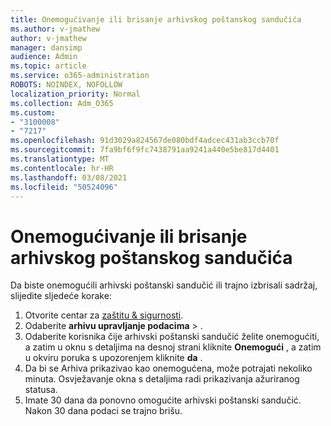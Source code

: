 ```yaml
---
title: Onemogućivanje ili brisanje arhivskog poštanskog sandučića
ms.author: v-jmathew
author: v-jmathew
manager: dansimp
audience: Admin
ms.topic: article
ms.service: o365-administration
ROBOTS: NOINDEX, NOFOLLOW
localization_priority: Normal
ms.collection: Adm_O365
ms.custom:
- "3100008"
- "7217"
ms.openlocfilehash: 91d3029a824567de080bdf4adcec431ab3ccb70f
ms.sourcegitcommit: 7fa9bf6f9fc7438791aa9241a440e5be817d4401
ms.translationtype: MT
ms.contentlocale: hr-HR
ms.lasthandoff: 03/08/2021
ms.locfileid: "50524096"
---
```

# <a name="disable-or-delete-an-archive-mailbox"></a>Onemogućivanje ili brisanje arhivskog poštanskog sandučića

Da biste onemogućili arhivski poštanski sandučić ili trajno izbrisali sadržaj, slijedite sljedeće korake:

1. Otvorite centar za [zaštitu & sigurnosti]( https://go.microsoft.com/fwlink/p/?linkid=2077143).
2. Odaberite **arhivu upravljanje podacima**  >  .
3. Odaberite korisnika čije arhivski poštanski sandučić želite onemogućiti, a zatim u oknu s detaljima na desnoj strani kliknite **Onemogući** , a zatim u okviru poruka s upozorenjem kliknite **da** .
4. Da bi se Arhiva prikazivao kao onemogućena, može potrajati nekoliko minuta. Osvježavanje okna s detaljima radi prikazivanja ažuriranog statusa.
5. Imate 30 dana da ponovno omogućite arhivski poštanski sandučić. Nakon 30 dana podaci se trajno brišu.
